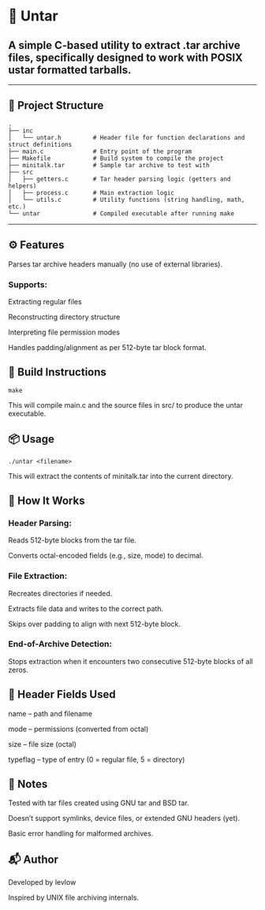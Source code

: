# 🧰 Untar
A simple C-based utility to extract .tar archive files, specifically designed to work with POSIX ustar formatted tarballs.
---
---
## 📁 Project Structure

```
.
├── inc
│   └── untar.h         # Header file for function declarations and struct definitions
├── main.c              # Entry point of the program
├── Makefile            # Build system to compile the project
├── minitalk.tar        # Sample tar archive to test with
├── src
│   ├── getters.c       # Tar header parsing logic (getters and helpers)
│   ├── process.c       # Main extraction logic
│   └── utils.c         # Utility functions (string handling, math, etc.)
└── untar               # Compiled executable after running make
```
---


## ⚙️ Features
Parses tar archive headers manually (no use of external libraries).

### Supports:

Extracting regular files

Reconstructing directory structure

Interpreting file permission modes

Handles padding/alignment as per 512-byte tar block format.


## 🚀 Build Instructions

```
make
```

This will compile main.c and the source files in src/ to produce the untar executable.


## 📦 Usage

```
./untar <filename>
```

This will extract the contents of minitalk.tar into the current directory.

## 🧠 How It Works

### Header Parsing:

Reads 512-byte blocks from the tar file.

Converts octal-encoded fields (e.g., size, mode) to decimal.

### File Extraction:

Recreates directories if needed.

Extracts file data and writes to the correct path.

Skips over padding to align with next 512-byte block.

### End-of-Archive Detection:

Stops extraction when it encounters two consecutive 512-byte blocks of all zeros.


## 📄 Header Fields Used

name – path and filename

mode – permissions (converted from octal)

size – file size (octal)

typeflag – type of entry (0 = regular file, 5 = directory)

## 🧪 Notes
Tested with tar files created using GNU tar and BSD tar.

Doesn’t support symlinks, device files, or extended GNU headers (yet).

Basic error handling for malformed archives.


## 📬 Author
Developed by levlow

Inspired by UNIX file archiving internals.
